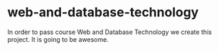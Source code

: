 # web-and-database-technology
In order to pass course Web and Database Technology we create this project. It is going to be awesome.
